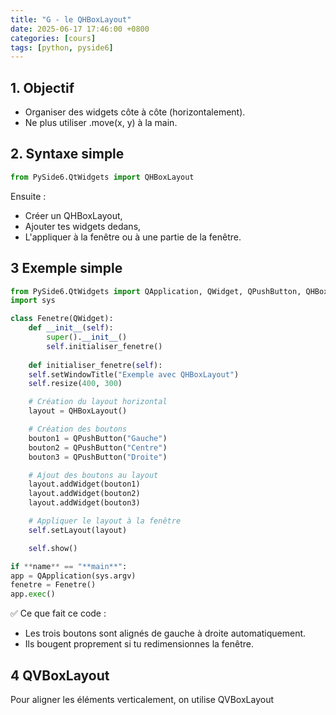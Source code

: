 ```yaml
---
title: "G - le QHBoxLayout"
date: 2025-06-17 17:46:00 +0800
categories: [cours]
tags: [python, pyside6]
---
```


## 1. Objectif
- Organiser des widgets côte à côte (horizontalement).
- Ne plus utiliser .move(x, y) à la main.
## 2. Syntaxe simple

```python
from PySide6.QtWidgets import QHBoxLayout
```
Ensuite :
- Créer un QHBoxLayout,
- Ajouter tes widgets dedans,
- L'appliquer à la fenêtre ou à une partie de la fenêtre.
## 3 Exemple simple
```python
from PySide6.QtWidgets import QApplication, QWidget, QPushButton, QHBoxLayout  
import sys

class Fenetre(QWidget):  
	def __init__(self):  
		super().__init__()  
		self.initialiser_fenetre()
		
	def initialiser_fenetre(self):
    self.setWindowTitle("Exemple avec QHBoxLayout")
    self.resize(400, 300)

    # Création du layout horizontal
    layout = QHBoxLayout()

    # Création des boutons
    bouton1 = QPushButton("Gauche")
    bouton2 = QPushButton("Centre")
    bouton3 = QPushButton("Droite")

    # Ajout des boutons au layout
    layout.addWidget(bouton1)
    layout.addWidget(bouton2)
    layout.addWidget(bouton3)

    # Appliquer le layout à la fenêtre
    self.setLayout(layout)

    self.show()

if **name** == "**main**":  
app = QApplication(sys.argv)  
fenetre = Fenetre()  
app.exec()
```
✅ Ce que fait ce code :
- Les trois boutons sont alignés de gauche à droite automatiquement.
- Ils bougent proprement si tu redimensionnes la fenêtre.
## 4 QVBoxLayout
Pour aligner les éléments verticalement, on utilise QVBoxLayout
